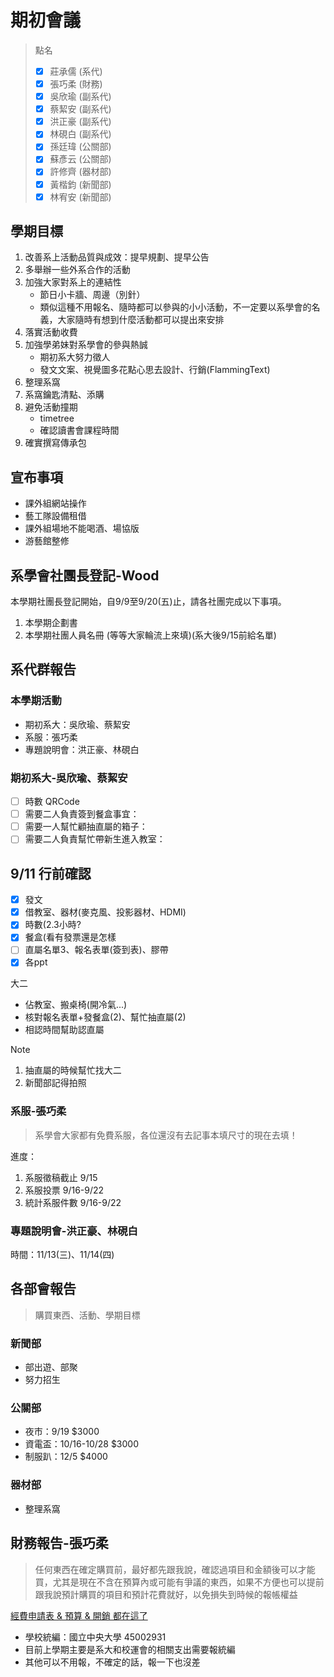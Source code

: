 # 期初會議

>點名
>
> - [x] 莊承儒 (系代)
> - [x] 張巧柔 (財務)
> - [x] 吳欣瑜 (副系代)
> - [x] 蔡絜安 (副系代)
> - [x] 洪正豪 (副系代)
> - [x] 林硯白 (副系代)
> - [x] 孫廷瑋 (公關部)
> - [x] 蘇彥云 (公關部)
> - [x] 許修齊 (器材部)
> - [x] 黃楷鈞 (新聞部)
> - [x] 林宥安 (新聞部)

## 學期目標

1. 改善系上活動品質與成效：提早規劃、提早公告
2. 多舉辦一些外系合作的活動
3. 加強大家對系上的連結性
   - 節日小卡牆、周邊（別針）
   - 類似這種不用報名、隨時都可以參與的小小活動，不一定要以系學會的名義，大家隨時有想到什麼活動都可以提出來安排
4. 落實活動收費
5. 加強學弟妹對系學會的參與熱誠
   - 期初系大努力徵人
   - 發文文案、視覺圖多花點心思去設計、行銷(FlammingText)
6. 整理系窩
7. 系窩鑰匙清點、添購
8. 避免活動撞期
   - timetree
   - 確認讀書會課程時間
9. 確實撰寫傳承包

## 宣布事項

- 課外組網站操作
- 藝工隊設備租借
- 課外組場地不能喝酒、場協版
- 游藝館整修

## 系學會社團長登記-Wood

本學期社團長登記開始，自9/9至9/20(五)止，請各社團完成以下事項。

1. 本學期企劃書
2. 本學期社團人員名冊 (等等大家輪流上來填)(系大後9/15前給名單)

## 系代群報告

### 本學期活動

- 期初系大：吳欣瑜、蔡絜安
- 系服：張巧柔
- 專題說明會：洪正豪、林硯白

### 期初系大-吳欣瑜、蔡絜安

- [ ]  時數 QRCode
- [ ]  需要二人負責簽到餐盒事宜：
- [ ]  需要一人幫忙顧抽直屬的箱子：
- [ ]  需要二人負責幫忙帶新生進入教室：

## 9/11 行前確認
- [x] 發文
- [x] 借教室、器材(麥克風、投影器材、HDMI)
- [x] 時數(2.3小時?
- [x] 餐盒(看有發票還是怎樣
- [ ] 直屬名單3、報名表單(簽到表)、膠帶
- [x] 各ppt

大二
- 佔教室、搬桌椅(開冷氣...)
- 核對報名表單+發餐盒(2)、幫忙抽直屬(2)
- 相認時間幫助認直屬

> [!Note]
> 1. 抽直屬的時候幫忙找大二
> 2. 新聞部記得拍照

### 系服-張巧柔

> 系學會大家都有免費系服，各位還沒有去記事本填尺寸的現在去填！

進度：
1. 系服徵稿截止 9/15
2. 系服投票 9/16-9/22
3. 統計系服件數 9/16-9/22


### 專題說明會-洪正豪、林硯白

時間：11/13(三)、11/14(四)

## 各部會報告

> 購買東西、活動、學期目標

### 新聞部

- 部出遊、部聚
- 努力招生

### 公關部

- 夜市：9/19 $3000
- 資電盃：10/16-10/28 $3000
- 制服趴：12/5 $4000

### 器材部

- 整理系窩

## 財務報告-張巧柔

> 任何東西在確定購買前，最好都先跟我說，確認過項目和金額後可以才能買，尤其是現在不含在預算內或可能有爭議的東西，如果不方便也可以提前跟我說預計購買的項目和預計花費就好，以免損失到時候的報帳權益

[經費申請表 & 預算 & 開銷 都在這了](https://drive.google.com/drive/folders/1-LyPV1JhfjSKeDbrZ9_MAFOIpqN6ctHR)

- 學校統編：國立中央大學 45002931
- 目前上學期主要是系大和校運會的相關支出需要報統編
- 其他可以不用報，不確定的話，報一下也沒差
